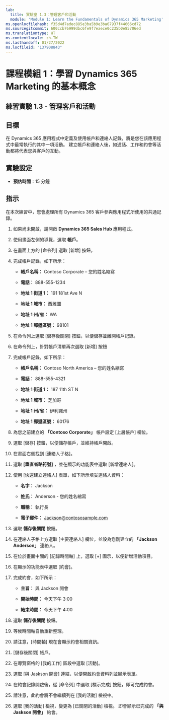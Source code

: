 ```yaml
---
lab:
  title: 實驗室 1.3：管理客戶和活動
  module: 'Module 1: Learn the Fundamentals of Dynamics 365 Marketing'
ms.openlocfilehash: f35d4d7adec885e3ba5b9e3ba67937f44666cd72
ms.sourcegitcommit: 600ccb76999dbc6fe9f7eaece0c235b0e85706ed
ms.translationtype: HT
ms.contentlocale: zh-TW
ms.lasthandoff: 01/27/2022
ms.locfileid: "137908843"
---
```

<a name="module-1-learn-the-fundamentals-of-dynamics-365-marketing"></a>課程模組 1：學習 Dynamics 365 Marketing 的基本概念
========================

## <a name="practice-lab-13---manage-customers-and-activities"></a>練習實驗 1.3 - 管理客戶和活動

## <a name="objectives"></a>目標

在 Dynamics 365 應用程式中定義及使用帳戶和連絡人記錄，將是您在該應用程式中最常執行的其中一項活動。 建立帳戶和連絡人後，如通話、工作和約會等活動都將代表您與客戶的互動。

## <a name="lab-setup"></a>實驗設定

  - **預估時間**：15 分鐘

## <a name="instructions"></a>指示

在本次練習中，您會處理所有 Dynamics 365 客戶參與應用程式所使用的共通記錄。 

1. 如果尚未開啟，請開啟 **Dynamics 365 Sales Hub** 應用程式。 

2. 使用畫面左側的導覽，選取 **帳戶**。 

3. 在畫面上方的 [命令列] 選取 [新增] 按鈕。

4. 完成帳戶記錄，如下所示：

    - **帳戶名稱：** Contoso Corporate – 您的姓名縮寫

    - **電話：** 888-555-1234

    - **地址 1 街道 1：** 191 181st Ave N

    - **地址 1 城市：** 西雅圖

    - **地址 1 州/省：** WA

    - **地址 1 郵遞區號：** 98101

5. 在命令列上選取 [儲存後關閉] 按鈕，以便儲存並離開帳戶記錄。

6. 在命令列上，針對帳戶清單再次選取 [新增] 按鈕

7. 完成帳戶記錄，如下所示：

    - **帳戶名稱：** Contoso North America – 您的姓名縮寫

    - **電話：** 888-555-4321

    - **地址 1 街道 1：** 187 11th ST N

    - **地址 1 城市：** 芝加哥

    - **地址 1 州/省：** 伊利諾州

    - **地址 1 郵遞區號：** 60176

8. 為您之前建立的 **「Contoso Corporate」** 帳戶設定 [上層帳戶] 欄位。 

9. 選取 [儲存] 按鈕，以便儲存帳戶，並維持帳戶開啟。 

10. 在畫面右側找到 [連絡人子格]。 

11. 選取 **[垂直省略符號]** ，並在顯示的功能表中選取 [新增連絡人]。 

12. 使用 [快速建立連絡人] 表單，如下所示填妥連絡人資料：

    - **名字：** Jackson

    - **姓氏：** Anderson - 您的姓名縮寫

    - **職稱：** 執行長

    - **電子郵件：** Jackson@contososample.com

13. 選取 **儲存後關閉** 按鈕。

14. 在連絡人子格上方選取 [主要連絡人] 欄位，並設為您剛建立的 **「Jackson Anderson」** 連絡人。 

15. 在位於畫面中間的 [記錄時間軸] 上，選取 [+] 圖示，以便新增活動項目。 

16. 在顯示的功能表中選取 [約會]。

17. 完成約會，如下所示：

    - **主旨：** 與 Jackson 開會

    - **開始時間：** 今天下午 3:00

    - **結束時間：** 今天下午 4:00

18. 選取 **儲存後關閉** 按鈕。 

19. 等候時間軸自動重新整理。 

20. 請注意，[時間軸] 現在會顯示約會相關資訊。 

21. [儲存後關閉] 帳戶。 

22. 在導覽窗格的 [我的工作] 區段中選取 [活動]。

23. 選取 [與 Jaskson 開會] 連結，以便開啟約會資料列並顯示表單。 

24. 在約會記錄開啟後，從 [命令列] 中選取 [標示完成] 按鈕，即可完成約會。 

25. 請注意，此約會將不會繼續列在 [我的活動] 檢視中。 

26. 選取 [我的活動] 檢視，變更為 [已關閉的活動] 檢視。 即會顯示已完成的 **「與 Jaskson 開會」** 約會。
